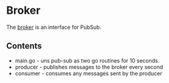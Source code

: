 # Broker

The [broker](https://godoc.org/github.com/ship-os/ship-micro/broker#Broker) is an interface for PubSub.

## Contents

- main.go - uns pub-sub as two go routines for 10 seconds.
- producer - publishes messages to the broker every second
- consumer - consumes any messages sent by the producer
